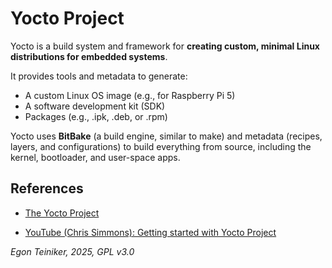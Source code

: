 # Yocto Project 

Yocto is a build system and framework for **creating custom, minimal Linux 
distributions for embedded systems**.

It provides tools and metadata to generate:
* A custom Linux OS image (e.g., for Raspberry Pi 5)
* A software development kit (SDK)
* Packages (e.g., .ipk, .deb, or .rpm)

Yocto uses **BitBake** (a build engine, similar to make) and metadata (recipes, 
layers, and configurations) to build everything from source, including the kernel, 
bootloader, and user-space apps.




## References 

* [The Yocto Project](https://www.yoctoproject.org/)

* [YouTube (Chris Simmons): Getting started with Yocto Project](https://youtu.be/8M8U1EgnUVw?si=C2PeI86bx2KR8gpO)

*Egon Teiniker, 2025, GPL v3.0*